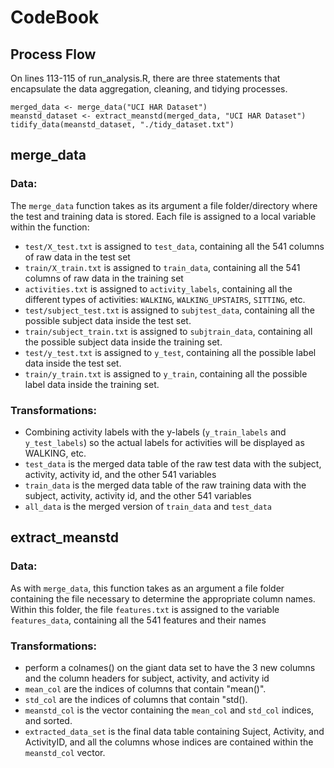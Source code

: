 # CodeBook

## Process Flow
On lines 113-115 of run_analysis.R, there are three statements that encapsulate the data aggregation, cleaning, and tidying processes.

```
merged_data <- merge_data("UCI HAR Dataset")
meanstd_dataset <- extract_meanstd(merged_data, "UCI HAR Dataset")
tidify_data(meanstd_dataset, "./tidy_dataset.txt")
```

## merge_data
### Data: 
The `merge_data` function takes as its argument a file folder/directory where the test and training data is stored. Each file is assigned to a local variable within the function:

- `test/X_test.txt` is assigned to `test_data`, containing all the 541 columns of raw data in the test set
- `train/X_train.txt` is assigned to `train_data`, containing all the 541 columns of raw data in the training set
- `activities.txt` is assigned to `activity_labels`, containing all the different types of activities: `WALKING`, `WALKING_UPSTAIRS`, `SITTING`, etc.
- `test/subject_test.txt` is assigned to `subjtest_data`, containing all the possible subject data inside the test set.
- `train/subject_train.txt` is assigned to `subjtrain_data`, containing all the possible subject data inside the training set.
- `test/y_test.txt` is assigned to `y_test`, containing all the possible label data inside the test set.  
- `train/y_train.txt` is assigned to `y_train`, containing all the possible label data inside the training set.
 
 
### Transformations:

- Combining activity labels with the y-labels (`y_train_labels` and `y_test_labels`) so the actual labels for activities will be displayed as WALKING, etc.
- `test_data` is the merged data table of the raw test data with the subject, activity, activity id, and the other 541 variables
- `train_data` is the merged data table of the raw training data with the subject, activity, activity id, and the other 541 variables
- `all_data` is the merged version of `train_data` and `test_data`


## extract_meanstd
### Data:
As with `merge_data`, this function takes as an argument a file folder containing the file necessary to determine the appropriate column names. Within this folder, the file `features.txt` is assigned to the variable `features_data`, containing all the 541 features and their names
 
### Transformations:

 - perform a colnames() on the giant data set to have the 3 new columns and the column headers for subject, activity, and activity id
 - `mean_col` are the indices of columns that contain "mean()".
 - `std_col` are the indices of columns that contain "std(). 
 - `meanstd_col` is the vector containing the `mean_col` and `std_col` indices, and sorted.
 - `extracted_data_set` is the final data table containing Suject, Activity, and ActivityID, and all the columns whose indices are contained within the `meanstd_col` vector.
